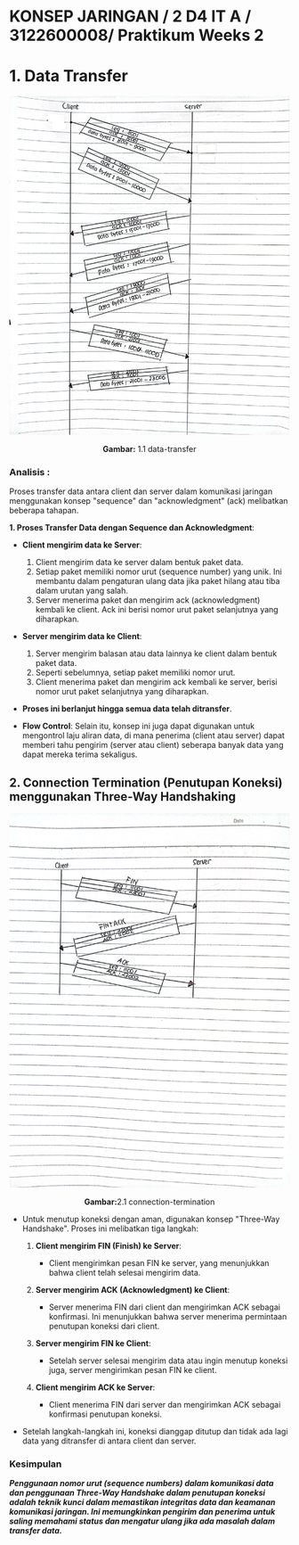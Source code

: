 # KONSEP JARINGAN / 2 D4 IT A / 3122600008/ Praktikum Weeks 2

# 1. Data Transfer

<div align="center">
<img src="assets/data-transfer1.jpg">
<p><strong>Gambar:</strong> 1.1 data-transfer</p>
</div>

### **Analisis :**

Proses transfer data antara client dan server dalam komunikasi jaringan menggunakan konsep "sequence" dan "acknowledgment" (ack) melibatkan beberapa tahapan.

**1. Proses Transfer Data dengan Sequence dan Acknowledgment**:

- **Client mengirim data ke Server**:

  1.  Client mengirim data ke server dalam bentuk paket data.
  2.  Setiap paket memiliki nomor urut (sequence number) yang unik. Ini membantu dalam pengaturan ulang data jika paket hilang atau tiba dalam urutan yang salah.
  3.  Server menerima paket dan mengirim ack (acknowledgment) kembali ke client. Ack ini berisi nomor urut paket selanjutnya yang diharapkan.

- **Server mengirim data ke Client**:

  1.  Server mengirim balasan atau data lainnya ke client dalam bentuk paket data.
  2.  Seperti sebelumnya, setiap paket memiliki nomor urut.
  3.  Client menerima paket dan mengirim ack kembali ke server, berisi nomor urut paket selanjutnya yang diharapkan.

- **Proses ini berlanjut hingga semua data telah ditransfer**.

- **Flow Control**: Selain itu, konsep ini juga dapat digunakan untuk mengontrol laju aliran data, di mana penerima (client atau server) dapat memberi tahu pengirim (server atau client) seberapa banyak data yang dapat mereka terima sekaligus.

## 2. Connection Termination (Penutupan Koneksi) menggunakan Three-Way Handshaking

<div align="center">
<img src="assets/data-transfer2.jpg">
<p><strong>Gambar:</strong>2.1 connection-termination</p>
</div>

- Untuk menutup koneksi dengan aman, digunakan konsep "Three-Way Handshake". Proses ini melibatkan tiga langkah:

  1.  **Client mengirim FIN (Finish) ke Server**:

      - Client mengirimkan pesan FIN ke server, yang menunjukkan bahwa client telah selesai mengirim data.

  2.  **Server mengirim ACK (Acknowledgment) ke Client**:

      - Server menerima FIN dari client dan mengirimkan ACK sebagai konfirmasi. Ini menunjukkan bahwa server menerima permintaan penutupan koneksi dari client.

  3.  **Server mengirim FIN ke Client**:

      - Setelah server selesai mengirim data atau ingin menutup koneksi juga, server mengirimkan pesan FIN ke client.

  4.  **Client mengirim ACK ke Server**:
      - Client menerima FIN dari server dan mengirimkan ACK sebagai konfirmasi penutupan koneksi.

- Setelah langkah-langkah ini, koneksi dianggap ditutup dan tidak ada lagi data yang ditransfer di antara client dan server.

### Kesimpulan

_**Penggunaan nomor urut (sequence numbers) dalam komunikasi data dan penggunaan Three-Way Handshake dalam penutupan koneksi adalah teknik kunci dalam memastikan integritas data dan keamanan komunikasi jaringan. Ini memungkinkan pengirim dan penerima untuk saling memahami status dan mengatur ulang jika ada masalah dalam transfer data.**_
